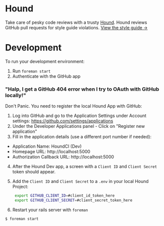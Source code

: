 # Hound

Take care of pesky code reviews with a trusty [Hound](http://houndci.com). Hound
reviews GitHub pull requests for style guide violations.
[View the style guide &rarr;](https://github.com/thoughtbot/guides)

# Development

To run your development environment:

1. Run `foreman start`
2. Authenticate with the GitHub app

### "Halp, I get a GitHub 404 error when I try to OAuth with GitHub locally!"

Don't Panic. You need to register the local Hound App with GitHub:

1. Log into GitHub and go to the Application Settings under Account settings:
   https://github.com/settings/applications
2. Under the Developer Applications panel - Click on "Register new application"
3. Fill in the application details (use a different port number if needed):
  * Application Name: HoundCI (Dev)
  * Homepage URL: http://localhost:5000
  * Authorization Callback URL: http://localhost:5000
4. After the Hound Dev app, a screen with a `Client ID` and `Client Secret`
   token should appear.
5. Add the `Client ID` and `Client Secret` to a `.env` in your local Hound
   Project:

   ```bash
    export GITHUB_CLIENT_ID=#client_id_token_here
    export GITHUB_CLIENT_SECRET=#client_secret_token_here
   ```

6. Restart your rails server with `foreman`

  ```bash
  $ foreman start
  ```
